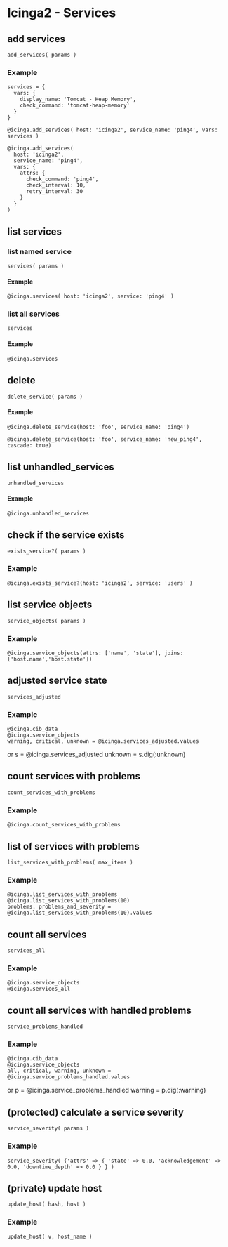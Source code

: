 # Icinga2 - Services


## <a name="add-service"></a>add services
    add_services( params )

### Example
    services = {
      vars: {
        display_name: 'Tomcat - Heap Memory',
        check_command: 'tomcat-heap-memory'
      }
    }

    @icinga.add_services( host: 'icinga2', service_name: 'ping4', vars: services )

    @icinga.add_services(
      host: 'icinga2',
      service_name: 'ping4',
      vars: {
        attrs: {
          check_command: 'ping4',
          check_interval: 10,
          retry_interval: 30
        }
      }
    )


## <a name="list-services"></a>list services

### list named service
    services( params )

#### Example
    @icinga.services( host: 'icinga2', service: 'ping4' )

### list all services
    services

#### Example
    @icinga.services


## <a name="delete-service"></a>delete
    delete_service( params )

#### Example
    @icinga.delete_service(host: 'foo', service_name: 'ping4')

    @icinga.delete_service(host: 'foo', service_name: 'new_ping4', cascade: true)


## <a name="unhandled-services"></a>list unhandled_services
    unhandled_services

#### Example
    @icinga.unhandled_services


## <a name="service-exists"></a>check if the service exists
    exists_service?( params )

### Example
    @icinga.exists_service?(host: 'icinga2', service: 'users' )


## <a name="list-service-objects"></a>list service objects
    service_objects( params )

### Example
    @icinga.service_objects(attrs: ['name', 'state'], joins: ['host.name','host.state'])


## <a name="services-adjusted"></a>adjusted service state
    services_adjusted

### Example
    @icinga.cib_data
    @icinga.service_objects
    warning, critical, unknown = @icinga.services_adjusted.values

or
    s = @icinga.services_adjusted
    unknown = s.dig(:unknown)


## <a name="count-services-with-problems"></a>count services with problems
    count_services_with_problems

### Example
    @icinga.count_services_with_problems


## <a name="list-services-with-problems"></a>list of services with problems
    list_services_with_problems( max_items )

### Example
    @icinga.list_services_with_problems
    @icinga.list_services_with_problems(10)
    problems, problems_and_severity = @icinga.list_services_with_problems(10).values


## <a name="count-all-services"></a>count all services
    services_all

### Example
    @icinga.service_objects
    @icinga.services_all


## <a name="count-all-services-handled"></a>count all services with handled problems
    service_problems_handled

### Example
    @icinga.cib_data
    @icinga.service_objects
    all, critical, warning, unknown = @icinga.service_problems_handled.values

or
    p = @icinga.service_problems_handled
    warning = p.dig(:warning)


## <a name=""></a>(protected) calculate a service severity
    service_severity( params )

### Example
    service_severity( {'attrs' => { 'state' => 0.0, 'acknowledgement' => 0.0, 'downtime_depth' => 0.0 } } )



## <a name=""></a>(private) update host
    update_host( hash, host )

### Example
    update_host( v, host_name )
